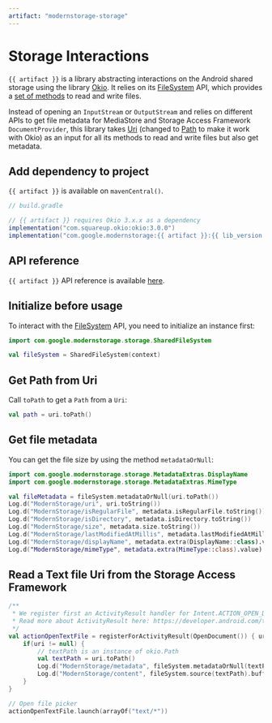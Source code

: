 ```yaml
---
artifact: "modernstorage-storage"
---
```


# Storage Interactions

`{{ artifact }}` is a library abstracting interactions on the Android shared storage using the
library [Okio][okio_website]. It relies on its [FileSystem][okio_filesystem_guide] API, which
provides a [set of methods][okio_filesystem_api] to read and write files.

Instead of opening an `InputStream` or `OutputStream` and relies on different APIs to get file
metadata for MediaStore and Storage Access Framework `DocumentProvider`, this library takes
[Uri][uri_api] (changed to [Path][okio_path_api] to make it work with Okio) as an input for all its
methods to read and write files but also get metadata.

## Add dependency to project

`{{ artifact }}` is available on `mavenCentral()`.

```groovy
// build.gradle

// {{ artifact }} requires Okio 3.x.x as a dependency
implementation("com.squareup.okio:okio:3.0.0")
implementation("com.google.modernstorage:{{ artifact }}:{{ lib_version }}")
```

## API reference
`{{ artifact }}` API reference is available [here][api_reference].

## Initialize before usage
To interact with the [FileSystem][okio_filesystem_guide] API, you need to initialize an instance
first:

```kotlin
import com.google.modernstorage.storage.SharedFileSystem

val fileSystem = SharedFileSystem(context)
```

## Get Path from Uri
Call `toPath` to get a `Path` from a `Uri`:

```kotlin
val path = uri.toPath()
```

## Get file metadata
You can get the file size by using the method `metadataOrNull`:

```kotlin
import com.google.modernstorage.storage.MetadataExtras.DisplayName
import com.google.modernstorage.storage.MetadataExtras.MimeType

val fileMetadata = fileSystem.metadataOrNull(uri.toPath())
Log.d("ModernStorage/uri", uri.toString())
Log.d("ModernStorage/isRegularFile", metadata.isRegularFile.toString())
Log.d("ModernStorage/isDirectory", metadata.isDirectory.toString())
Log.d("ModernStorage/size", metadata.size.toString())
Log.d("ModernStorage/lastModifiedAtMillis", metadata.lastModifiedAtMillis.toString())
Log.d("ModernStorage/displayName", metadata.extra(DisplayName::class).value)
Log.d("ModernStorage/mimeType", metadata.extra(MimeType::class).value)
```

## Read a Text file Uri from the Storage Access Framework
```kotlin
/**
 * We register first an ActivityResult handler for Intent.ACTION_OPEN_DOCUMENT
 * Read more about ActivityResult here: https://developer.android.com/training/basics/intents/result
 */
val actionOpenTextFile = registerForActivityResult(OpenDocument()) { uri ->
    if(uri != null) {
        // textPath is an instance of okio.Path
        val textPath = uri.toPath()
        Log.d("ModernStorage/metadata", fileSystem.metadataOrNull(textPath).toString())
        Log.d("ModernStorage/content", fileSystem.source(textPath).buffer().readUtf8())
    }
}

// Open file picker
actionOpenTextFile.launch(arrayOf("text/*"))
```

[api_reference]: /modernstorage/api/storage/
[okio_website]: https://square.github.io/okio/
[okio_filesystem_guide]: https://square.github.io/okio/file_system/
[okio_filesystem_api]: https://square.github.io/okio/3.x/okio/okio/okio/-file-system/index.html
[uri_api]: https://developer.android.com/reference/kotlin/android/net/Uri
[okio_path_api]: https://square.github.io/okio/3.x/okio/okio/okio/-path/index.html
